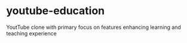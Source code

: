 # youtube-education
YoutTube clone with primary focus on features enhancing learning and teaching experience
